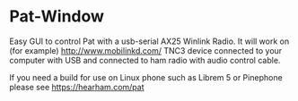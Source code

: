 # Pat-Window
Easy GUI to control Pat with a usb-serial AX25 Winlink Radio.
It will work on (for example) http://www.mobilinkd.com/ TNC3 device connected to your computer with USB and connected to ham radio with audio control cable.

If you need a build for use on Linux phone such as Librem 5 or Pinephone please see https://hearham.com/pat
